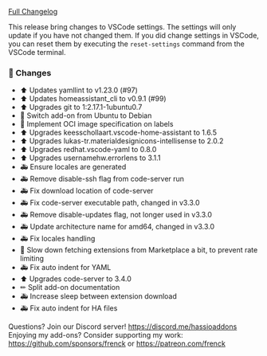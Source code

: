 [Full Changelog][changelog]

This release bring changes to VSCode settings. The settings will only update if you have not changed them. If you did change settings in VSCode, you can reset them by executing the `reset-settings` command from the VSCode terminal.

### 🔨 Changes

- ⬆ Updates yamllint to v1.23.0 (#97)
- ⬆ Updates homeassistant_cli to v0.9.1 (#99)
- ⬆ Upgrades git to 1:2.17.1-1ubuntu0.7
- 🔨 Switch add-on from Ubuntu to Debian
- 🔨 Implement OCI image specification on labels
- ⬆ Upgrades keesschollaart.vscode-home-assistant to 1.6.5
- ⬆ Upgrades lukas-tr.materialdesignicons-intellisense to 2.0.2
- ⬆ Upgrades redhat.vscode-yaml to 0.8.0
- ⬆ Upgrades usernamehw.errorlens to 3.1.1
- 🚑 Ensure locales are generated
- 🚑 Remove disable-ssh flag from code-server run
- 🚑 Fix download location of code-server
- 🚑 Fix code-server executable path, changed in v3.3.0
- 🚑 Remove disable-updates flag, not longer used in v3.3.0
- 🚑 Update architecture name for amd64, changed in v3.3.0
- 🚑 Fix locales handling
- 👕 Slow down fetching extensions from Marketplace a bit, to prevent rate limiting
- 🚑 Fix auto indent for YAML
- ⬆ Upgrades code-server to 3.4.0
- ✏ Split add-on documentation
- 🚑 Increase sleep between extension download
- 🚑 Fix auto indent for HA files

[changelog]: https://github.com/hassio-addons/addon-vscode/compare/v2.2.0...v2.3.0

Questions? Join our Discord server! https://discord.me/hassioaddons
Enjoying my add-ons? Consider supporting my work:
https://github.com/sponsors/frenck or https://patreon.com/frenck